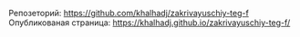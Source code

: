 Репозеторий: https://github.com/khalhadj/zakrivayuschiy-teg-f 
Опубликованая страница: https://khalhadj.github.io/zakrivayuschiy-teg-f/
